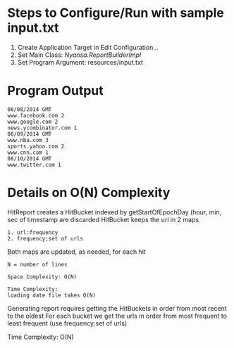 # Steps to Configure/Run with sample input.txt

   1. Create Application Target in Edit Configuration...
   2. Set Main Class: _Nyansa.ReportBuilderImpl_
   3. Set Program Argument: resources/input.txt 

# Program Output
    08/08/2014 GMT
    www.facebook.com 2
    www.google.com 2
    news.ycombinator.com 1
    08/09/2014 GMT
    www.nba.com 3
    sports.yahoo.com 2
    www.cnn.com 1
    08/10/2014 GMT
    www.twitter.com 1

# Details on O(N) Complexity
HitReport creates a HitBucket indexed by getStartOfEpochDay (hour, min, sec of timestamp are discarded
HitBucket keeps the url in 2 maps

    1. url:frequency
    2. frequency;set of urls

Both maps are updated, as needed, for each hit

    N = number of lines

    Space Complexity: O(N)

    Time Complexity:
    loading date file takes O(N)

Generating report requires getting the HitBuckets in order from most recent to the oldest
For each bucket we get the urls in order from most frequent to least frequent (use frequency;set of urls)

Time Complexity: O(N)
